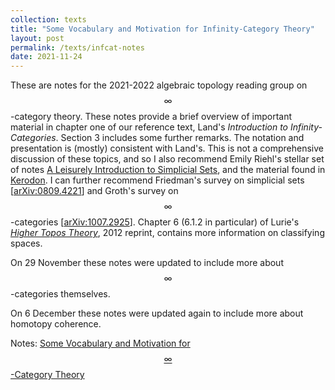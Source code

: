 ```yaml
---
collection: texts
title: "Some Vocabulary and Motivation for Infinity-Category Theory"
layout: post
permalink: /texts/infcat-notes
date: 2021-11-24
---
```


These are notes for the 2021-2022 algebraic topology reading group on $$\infty$$-category theory. These notes provide a brief overview of important material in chapter one of our reference text, Land's _Introduction to Infinity-Categories_. Section 3 includes some further remarks. The notation and presentation is (mostly) consistent with Land's. This is not a comprehensive discussion of these topics, and so I also recommend Emily Riehl's stellar set of notes [A Leisurely Introduction to Simplicial Sets](https://math.jhu.edu/~eriehl/ssets.pdf), and the material found in [Kerodon](https://kerodon.net). I can further recommend Friedman's survey on simplicial sets \[[arXiv:0809.4221](https://arxiv.org/abs/0809.4221)\] and Groth's survey on $$\infty$$-categories \[[arXiv:1007.2925](https://arxiv.org/abs/1007.2925)\]. Chapter 6 (6.1.2 in particular) of Lurie's [_Higher Topos Theory_](https://www.math.ias.edu/~lurie/papers/highertopoi.pdf), 2012 reprint, contains more information on classifying spaces.

On 29 November these notes were updated to include more about $$\infty$$-categories themselves.

On 6 December these notes were updated again to include more about homotopy coherence.

Notes: [Some Vocabulary and Motivation for $$\infty$$-Category Theory](/files/InfCat_Notes.pdf)


